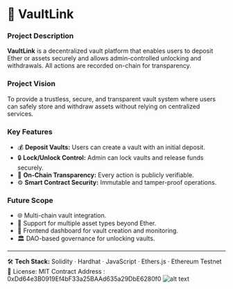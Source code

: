 # 🔗 VaultLink

### Project Description  
**VaultLink** is a decentralized vault platform that enables users to deposit Ether or assets securely and allows admin-controlled unlocking and withdrawals. All actions are recorded on-chain for transparency.

### Project Vision  
To provide a trustless, secure, and transparent vault system where users can safely store and withdraw assets without relying on centralized services.

### Key Features  
- 💰 **Deposit Vaults:** Users can create a vault with an initial deposit.  
- 🔒 **Lock/Unlock Control:** Admin can lock vaults and release funds securely.  
- 📜 **On-Chain Transparency:** Every action is publicly verifiable.  
- ⚙️ **Smart Contract Security:** Immutable and tamper-proof operations.

### Future Scope  
- 🌐 Multi-chain vault integration.  
- 🧾 Support for multiple asset types beyond Ether.  
- 🔗 Frontend dashboard for vault creation and monitoring.  
- 🏛 DAO-based governance for unlocking vaults.  

---

🛠 **Tech Stack:** Solidity · Hardhat · JavaScript · Ethers.js · Ethereum Testnet  
📄 License: MIT
Contract Address : 0xDd64e3B0919Ef4bF33a25BAAd635a29DbE6280f0
![alt text](<VaultLink Protocol.png>)
